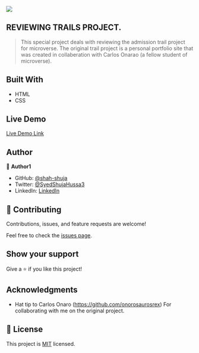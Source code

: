 ![](https://img.shields.io/badge/Microverse-blueviolet)

## REVIEWING TRAILS PROJECT.

> This special project deals with reviewing the admission trail project for microverse.
The original trail project is a personal portfolio site that was created in collaberation with Carlos  Onarao (a fellow student of microverse). 

## Built With

- HTML
- CSS

## Live Demo

[Live Demo Link](https://livedemo.com)


## Author

👤 **Author1**

- GitHub: [@shah-shuja](https://github.com/shah-shuja)
- Twitter: [@SyedShujaHussa3](https://twitter.com/SyedShujaHussa3)
- LinkedIn: [LinkedIn](https://linkedin.com/in/shahshujahussa)

## 🤝 Contributing

Contributions, issues, and feature requests are welcome!

Feel free to check the [issues page](../../issues/).

## Show your support

Give a ⭐️ if you like this project!

## Acknowledgments

- Hat tip to Carlos Onaro (https://github.com/onorosaurosrex) 
For collaborating with me on the original project.


## 📝 License

This project is [MIT](./MIT.md) licensed.
